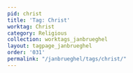 ```yaml
---
pid: christ
title: 'Tag: Christ'
worktag: Christ
category: Religious
collection: worktags_janbrueghel
layout: tagpage_janbrueghel
order: '031'
permalink: "/janbrueghel/tags/christ/"
---
```

